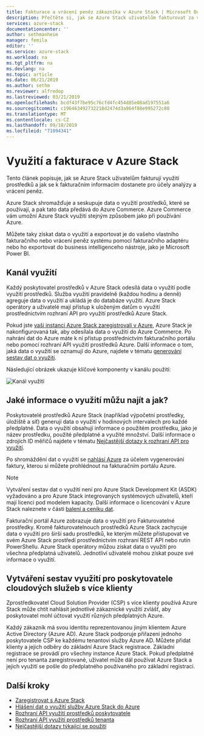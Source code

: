 ```yaml
---
title: Fakturace a vrácení peněz zákazníka v Azure Stack | Microsoft Docs
description: Přečtěte si, jak se Azure Stack uživatelům fakturovat za využití prostředků a jak se k fakturačním informacím dostanete pro účely analýzy a vrácení peněz.
services: azure-stack
documentationcenter: ''
author: sethmanheim
manager: femila
editor: ''
ms.service: azure-stack
ms.workload: na
ms.tgt_pltfrm: na
ms.devlang: na
ms.topic: article
ms.date: 06/21/2019
ms.author: sethm
ms.reviewer: alfredop
ms.lastreviewed: 03/21/2019
ms.openlocfilehash: bcdf43f7be95c76cfd4fc454d85e08ad197551a6
ms.sourcegitcommit: c196463492732218d2474d3a964f88e995272c80
ms.translationtype: MT
ms.contentlocale: cs-CZ
ms.lasthandoff: 09/18/2019
ms.locfileid: "71094341"
---
```

# <a name="usage-and-billing-in-azure-stack"></a>Využití a fakturace v Azure Stack

Tento článek popisuje, jak se Azure Stack uživatelům fakturují využití prostředků a jak se k fakturačním informacím dostanete pro účely analýzy a vrácení peněz.

Azure Stack shromažďuje a seskupuje data o využití prostředků, které se používají, a pak tato data předává do Azure Commerce. Azure Commerce vám umožní Azure Stack využití stejným způsobem jako při používání Azure.

Můžete taky získat data o využití a exportovat je do vašeho vlastního fakturačního nebo vrácení peněz systému pomocí fakturačního adaptéru nebo ho exportovat do business intelligenceho nástroje, jako je Microsoft Power BI.

## <a name="usage-pipeline"></a>Kanál využití

Každý poskytovatel prostředků v Azure Stack odesílá data o využití podle využití prostředků. Služba využití pravidelně (každou hodinu a denně) agreguje data o využití a ukládá je do databáze využití. Azure Stack operátory a uživatelé mají přístup k uloženým datům o využití prostřednictvím rozhraní API pro využití prostředků Azure Stack.

Pokud jste [vaši instanci Azure Stack zaregistrovali v Azure](azure-stack-registration.md), Azure Stack je nakonfigurovaná tak, aby odesílala data o využití do Azure Commerce. Po nahrání dat do Azure máte k ní přístup prostřednictvím fakturačního portálu nebo pomocí rozhraní API využití prostředků Azure. Další informace o tom, jaká data o využití se oznamují do Azure, najdete v tématu [generování sestav dat o využití](azure-stack-usage-reporting.md).  

Následující obrázek ukazuje klíčové komponenty v kanálu použití:

![Kanál využití](media/azure-stack-billing-and-chargeback/usagepipeline.png)

## <a name="what-usage-information-can-i-find-and-how"></a>Jaké informace o využití můžu najít a jak?

Poskytovatelé prostředků Azure Stack (například výpočetní prostředky, úložiště a síť) generují data o využití v hodinových intervalech pro každé předplatné. Data o využití obsahují informace o použitém prostředku, jako je název prostředku, použité předplatné a využité množství. Další informace o zdrojích ID měřičů najdete v tématu [Nejčastější dotazy k rozhraní API pro využití](azure-stack-usage-related-faq.md).

Po shromáždění dat o využití se [nahlásí Azure](azure-stack-usage-reporting.md) za účelem vygenerování faktury, kterou si můžete prohlédnout na fakturačním portálu Azure.

> [!NOTE]  
> Vytváření sestav dat o využití není pro Azure Stack Development Kit (ASDK) vyžadováno a pro Azure Stack integrovaných systémových uživatelů, kteří mají licenci pod modelem kapacity. Další informace o licencování v Azure Stack naleznete v části [balení a ceníku dat](https://azure.microsoft.com/mediahandler/files/resourcefiles/5bc3f30c-cd57-4513-989e-056325eb95e1/Azure-Stack-packaging-and-pricing-datasheet.pdf).

Fakturační portál Azure zobrazuje data o využití pro Fakturovatelné prostředky. Kromě fakturovatelnouch prostředků Azure Stack zachycuje data o využití pro širší sadu prostředků, ke kterým můžete přistupovat ve svém Azure Stack prostředí prostřednictvím rozhraní REST API nebo rutin PowerShellu. Azure Stack operátory můžou získat data o využití pro všechna předplatná uživatelů. Jednotliví uživatelé mohou získat pouze své informace o využití.

## <a name="usage-reporting-for-multi-tenant-cloud-service-providers"></a>Vytváření sestav využití pro poskytovatele cloudových služeb s více klienty

Zprostředkovatel Cloud Solution Provider (CSP) s více klienty používá Azure Stack může chtít nahlásit jednotlivé zákaznické využití zvlášť, aby poskytovatel mohl účtovat využití různých předplatných Azure.

Každý zákazník má svou identitu reprezentovanou jiným klientem Azure Active Directory (Azure AD). Azure Stack podporuje přiřazení jednoho poskytovatele CSP ke každému tenantovi služby Azure AD. Můžete přidat klienty a jejich odběry do základní Azure Stack registrace. Základní registrace se provádí pro všechny instance Azure Stack. Pokud předplatné není pro tenanta zaregistrované, uživatel může dál používat Azure Stack a jejich využití se pošle do předplatného používaného pro základní registraci.

## <a name="next-steps"></a>Další kroky

- [Zaregistrovat s Azure Stack](azure-stack-registration.md)
- [Hlášení dat o využití služby Azure Stack do Azure](azure-stack-usage-reporting.md)
- [Rozhraní API využití prostředků poskytovatele](azure-stack-provider-resource-api.md)
- [Rozhraní API využití prostředků tenanta](azure-stack-tenant-resource-usage-api.md)
- [Nejčastější dotazy týkající se použití](azure-stack-usage-related-faq.md)
